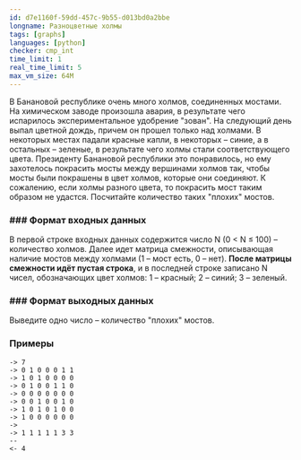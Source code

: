 ```yaml
---
id: d7e1160f-59dd-457c-9b55-d013bd0a2bbe
longname: Разноцветные холмы
tags: [graphs]
languages: [python]
checker: cmp_int
time_limit: 1
real_time_limit: 5
max_vm_size: 64M
---
```


В Банановой республике очень много холмов, соединенных мостами. На химическом заводе произошла авария, в результате чего испарилось экспериментальное удобрение "зован". На следующий день выпал цветной дождь, причем он прошел только над холмами. В некоторых местах падали красные капли, в некоторых – синие, а в остальных – зеленые, в результате чего холмы стали соответствующего цвета. Президенту Банановой республики это понравилось, но ему захотелось покрасить мосты между вершинами холмов так, чтобы мосты были покрашены в цвет холмов, которые они соединяют. К сожалению, если холмы разного цвета, то покрасить мост таким образом не удастся. Посчитайте количество таких "плохих" мостов.


### ### Формат входных данных

В  первой строке входных данных содержится число N (0 < N ≤ 100) – количество холмов. Далее идет матрица смежности, описывающая наличие мостов между холмами (1 – мост есть, 0 – нет). **После матрицы смежности идёт пустая строка**, и в последней строке записано N чисел, обозначающих цвет холмов: 1 – красный; 2 – синий; 3 – зеленый.


### ### Формат выходных данных

Выведите одно число – количество "плохих" мостов.

### Примеры

```
-> 7
-> 0 1 0 0 0 1 1
-> 1 0 1 0 0 0 0
-> 0 1 0 0 1 1 0
-> 0 0 0 0 0 0 0
-> 0 0 1 0 0 1 0
-> 1 0 1 0 1 0 0
-> 1 0 0 0 0 0 0
->
-> 1 1 1 1 1 3 3
--
<- 4
```


